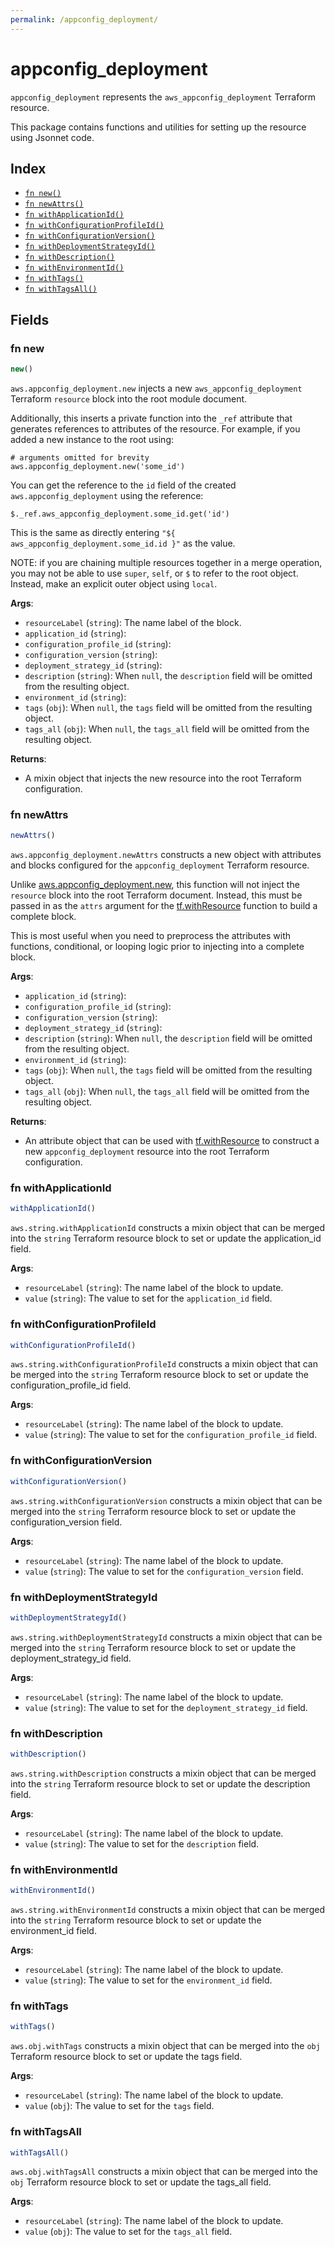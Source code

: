 ```yaml
---
permalink: /appconfig_deployment/
---
```


# appconfig_deployment

`appconfig_deployment` represents the `aws_appconfig_deployment` Terraform resource.



This package contains functions and utilities for setting up the resource using Jsonnet code.


## Index

* [`fn new()`](#fn-new)
* [`fn newAttrs()`](#fn-newattrs)
* [`fn withApplicationId()`](#fn-withapplicationid)
* [`fn withConfigurationProfileId()`](#fn-withconfigurationprofileid)
* [`fn withConfigurationVersion()`](#fn-withconfigurationversion)
* [`fn withDeploymentStrategyId()`](#fn-withdeploymentstrategyid)
* [`fn withDescription()`](#fn-withdescription)
* [`fn withEnvironmentId()`](#fn-withenvironmentid)
* [`fn withTags()`](#fn-withtags)
* [`fn withTagsAll()`](#fn-withtagsall)

## Fields

### fn new

```ts
new()
```


`aws.appconfig_deployment.new` injects a new `aws_appconfig_deployment` Terraform `resource`
block into the root module document.

Additionally, this inserts a private function into the `_ref` attribute that generates references to attributes of the
resource. For example, if you added a new instance to the root using:

    # arguments omitted for brevity
    aws.appconfig_deployment.new('some_id')

You can get the reference to the `id` field of the created `aws.appconfig_deployment` using the reference:

    $._ref.aws_appconfig_deployment.some_id.get('id')

This is the same as directly entering `"${ aws_appconfig_deployment.some_id.id }"` as the value.

NOTE: if you are chaining multiple resources together in a merge operation, you may not be able to use `super`, `self`,
or `$` to refer to the root object. Instead, make an explicit outer object using `local`.

**Args**:
  - `resourceLabel` (`string`): The name label of the block.
  - `application_id` (`string`): 
  - `configuration_profile_id` (`string`): 
  - `configuration_version` (`string`): 
  - `deployment_strategy_id` (`string`): 
  - `description` (`string`):  When `null`, the `description` field will be omitted from the resulting object.
  - `environment_id` (`string`): 
  - `tags` (`obj`):  When `null`, the `tags` field will be omitted from the resulting object.
  - `tags_all` (`obj`):  When `null`, the `tags_all` field will be omitted from the resulting object.

**Returns**:
- A mixin object that injects the new resource into the root Terraform configuration.


### fn newAttrs

```ts
newAttrs()
```


`aws.appconfig_deployment.newAttrs` constructs a new object with attributes and blocks configured for the `appconfig_deployment`
Terraform resource.

Unlike [aws.appconfig_deployment.new](#fn-new), this function will not inject the `resource`
block into the root Terraform document. Instead, this must be passed in as the `attrs` argument for the
[tf.withResource](https://github.com/tf-libsonnet/core/tree/main/docs#fn-withresource) function to build a complete block.

This is most useful when you need to preprocess the attributes with functions, conditional, or looping logic prior to
injecting into a complete block.

**Args**:
  - `application_id` (`string`): 
  - `configuration_profile_id` (`string`): 
  - `configuration_version` (`string`): 
  - `deployment_strategy_id` (`string`): 
  - `description` (`string`):  When `null`, the `description` field will be omitted from the resulting object.
  - `environment_id` (`string`): 
  - `tags` (`obj`):  When `null`, the `tags` field will be omitted from the resulting object.
  - `tags_all` (`obj`):  When `null`, the `tags_all` field will be omitted from the resulting object.

**Returns**:
  - An attribute object that can be used with [tf.withResource](https://github.com/tf-libsonnet/core/tree/main/docs#fn-withresource) to construct a new `appconfig_deployment` resource into the root Terraform configuration.


### fn withApplicationId

```ts
withApplicationId()
```

`aws.string.withApplicationId` constructs a mixin object that can be merged into the `string`
Terraform resource block to set or update the application_id field.



**Args**:
  - `resourceLabel` (`string`): The name label of the block to update.
  - `value` (`string`): The value to set for the `application_id` field.


### fn withConfigurationProfileId

```ts
withConfigurationProfileId()
```

`aws.string.withConfigurationProfileId` constructs a mixin object that can be merged into the `string`
Terraform resource block to set or update the configuration_profile_id field.



**Args**:
  - `resourceLabel` (`string`): The name label of the block to update.
  - `value` (`string`): The value to set for the `configuration_profile_id` field.


### fn withConfigurationVersion

```ts
withConfigurationVersion()
```

`aws.string.withConfigurationVersion` constructs a mixin object that can be merged into the `string`
Terraform resource block to set or update the configuration_version field.



**Args**:
  - `resourceLabel` (`string`): The name label of the block to update.
  - `value` (`string`): The value to set for the `configuration_version` field.


### fn withDeploymentStrategyId

```ts
withDeploymentStrategyId()
```

`aws.string.withDeploymentStrategyId` constructs a mixin object that can be merged into the `string`
Terraform resource block to set or update the deployment_strategy_id field.



**Args**:
  - `resourceLabel` (`string`): The name label of the block to update.
  - `value` (`string`): The value to set for the `deployment_strategy_id` field.


### fn withDescription

```ts
withDescription()
```

`aws.string.withDescription` constructs a mixin object that can be merged into the `string`
Terraform resource block to set or update the description field.



**Args**:
  - `resourceLabel` (`string`): The name label of the block to update.
  - `value` (`string`): The value to set for the `description` field.


### fn withEnvironmentId

```ts
withEnvironmentId()
```

`aws.string.withEnvironmentId` constructs a mixin object that can be merged into the `string`
Terraform resource block to set or update the environment_id field.



**Args**:
  - `resourceLabel` (`string`): The name label of the block to update.
  - `value` (`string`): The value to set for the `environment_id` field.


### fn withTags

```ts
withTags()
```

`aws.obj.withTags` constructs a mixin object that can be merged into the `obj`
Terraform resource block to set or update the tags field.



**Args**:
  - `resourceLabel` (`string`): The name label of the block to update.
  - `value` (`obj`): The value to set for the `tags` field.


### fn withTagsAll

```ts
withTagsAll()
```

`aws.obj.withTagsAll` constructs a mixin object that can be merged into the `obj`
Terraform resource block to set or update the tags_all field.



**Args**:
  - `resourceLabel` (`string`): The name label of the block to update.
  - `value` (`obj`): The value to set for the `tags_all` field.
